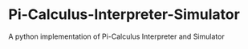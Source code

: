 # Pi-Calculus-Interpreter-Simulator
A python implementation of Pi-Calculus Interpreter and Simulator
